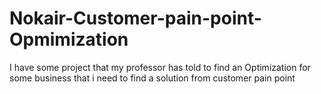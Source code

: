 # Nokair-Customer-pain-point-Opmimization
I have some project that my professor has told to find an Optimization for some business that i need to find a solution from customer pain point
